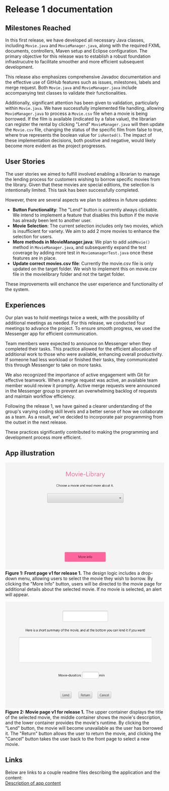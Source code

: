 # Release 1 documentation 

## Milestones Reached 
In this first release, we have developed all necessary Java classes, including `Movie.java` and `MovieManager.java`, along with the required FXML documents, controllers, Maven setup and Eclipse configuration. The primary objective for this release was to establish a robust foundation infrastrucutre to facilitate smoother and more efficient subsequent development.<br>

This release also emphasizes comprehensive Javadoc documentation and the effective use of GitHub features such as issues, milestones, labels and merge request. Both `Movie.java` and `MovieManager.java` include accompanying test classes to validate their functionalities.<br>

Additionally, significant attention has been given to validation, particularly within `Movie.java`. We have successfully implemented file handling, allowing `MovieManager.java` to process a `Movie.csv` file when a movie is being borrowed. If the film is available (indicated by a false value), the librarian can register the rental by clicking "Lend" `MovieManager.java` will then update the `Movie.csv` file, changing the status of the specific film from false to true, where true represents the boolean value for `isRented()`. The impact of these implementation decisions, both positive and negative, would likely become more evident as the project progresses. <br>

## User Stories 
The user stories we aimed to fulfill involved enabling a librarian to manage the lending process for customers wishing to borrow specific movies from the library. Given that these movies are special editions, the selection is intentionally limited. This task has been successfully completed.<br>

However, there are several aspects we plan to address in future updates:<br>

* **Button Functionality**: The "Lend" button is currently always clickable. We intend to implement a feature that disables this button if the movie has already been lent to another user.<br>
* **Movie Selection**: The current selection includes only two movies, which is insufficient for variety. We aim to add 2 more movies to enhance the selection for users.<br>
* **More methods in MovieManager.java**: We plan to add `addMovie()` method in `MovieManager.java`, and subsequently expand the test coverage by adding more test in `MoviemanagerTest.java` once these features are in place. <br>
* **Update correct movies.csv file**: Currently the movie.csv file is only updated on the target folder. We wish to implement this on movie.csv file in the movielibrary folder and not the target folder. 

These improvements will enchance the user experience and functionality of the system. <br>

## Experiences 
Our plan was to hold meetings twice a week, with the possibility of additional meetings as needed. For this release, we conducted four meetings to advance the project. To ensure smooth progress, we used the Messenger app for efficient communication.<br>

Team members were expected to announce on Messenger when they completed their tasks. This practice allowed for the efficient allocation of additional work to those who were available, enhancing overall productivity. If someone had less workload or finished their tasks, they communicated this through Messenger to take on more tasks.<br>

We also recognized the importance of active engagement with Git for effective teamwork. When a merge request was active, an available team member would review it promptly. Active merge requests were announced in the Messenger group to prevent an overwhelming backlog of requests and maintain workflow efficiency.<br>

Following the release 1, we have gained a clearer understanding of the group's varying coding skill levels and a better sense of how we collaborate as a team. As a result, we've decided to incorporate pair programming from the outset in the next release. <br>

These practices significantly contributed to making the programming and development process more efficient.<br>

## App illustration 
![frontpage v1](/docs/images/frontpage-v1.png) <br>
**Figure 1: Front page v1 for release 1.** The design logic includes a drop-down menu, allowing users to select the movie they wish to borrow. By clicking the "More Info" button, users will be directed to the movie page for additional details about the selected movie. If no movie is selected, an alert will appear. 
<br>

![moviepage v1](/docs/images/moviepage-v1.png)<br>
**Figure 2: Movie page v1 for release 1.** The upper container displays the title of the selected movie, the middle container shows the movie's description, and the lower container provides the movie's runtime. By clicking the "Lend" button, the movie will become unavailable as the user has borrowed it. The "Return" button allows the user to return the movie, and clicking the "Cancel" button takes the user back to the front page to select a new movie.

## Links 
Below are links to a couple readme files describing the application and the content: <br>
[Description of app content](../readme.md)<br>
